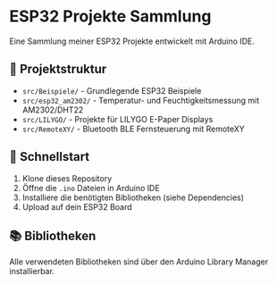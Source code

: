 # ESP32 Projekte Sammlung

Eine Sammlung meiner ESP32 Projekte entwickelt mit Arduino IDE.

## 📁 Projektstruktur

- `src/Beispiele/` - Grundlegende ESP32 Beispiele
- `src/esp32_am2302/` - Temperatur- und Feuchtigkeitsmessung mit AM2302/DHT22
- `src/LILYGO/` - Projekte für LILYGO E-Paper Displays
- `src/RemoteXY/` - Bluetooth BLE Fernsteuerung mit RemoteXY

## 🚀 Schnellstart

1. Klone dieses Repository
2. Öffne die `.ino` Dateien in Arduino IDE
3. Installiere die benötigten Bibliotheken (siehe Dependencies)
4. Upload auf dein ESP32 Board

## 📚 Bibliotheken

Alle verwendeten Bibliotheken sind über den Arduino Library Manager installierbar.